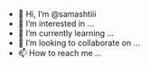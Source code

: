- 👋 Hi, I’m @samashtiii
- 👀 I’m interested in ...
- 🌱 I’m currently learning ...
- 💞️ I’m looking to collaborate on ...
- 📫 How to reach me ...

<!---
samashtiii/samashtiii is a ✨ special ✨ repository because its `README.md` (this file) appears on your GitHub profile.
You can click the Preview link to take a look at your changes.
--->
